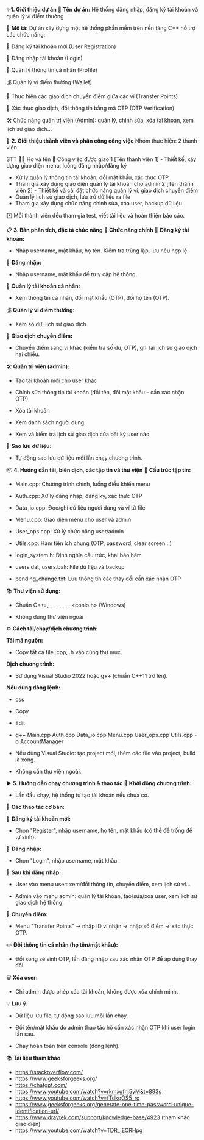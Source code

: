 ✨**1. Giới thiệu dự án**
📌 **Tên dự án:**
Hệ thống đăng nhập, đăng ký tài khoản và quản lý ví điểm thưởng

📝 **Mô tả:**
Dự án xây dựng một hệ thống phần mềm trên nền tảng C++ hỗ trợ các chức năng:

📝 Đăng ký tài khoản mới (User Registration)

🔑 Đăng nhập tài khoản (Login)

👤 Quản lý thông tin cá nhân (Profile)

💰 Quản lý ví điểm thưởng (Wallet)

🔄 Thực hiện các giao dịch chuyển điểm giữa các ví (Transfer Points)

🔐 Xác thực giao dịch, đổi thông tin bằng mã OTP (OTP Verification)

🛠️ Chức năng quản trị viên (Admin): quản lý, chỉnh sửa, xóa tài khoản, xem lịch sử giao dịch...

👥 **2. Giới thiệu thành viên và phân công công việc**
Nhóm thực hiện: 2 thành viên

STT	👨‍💻 Họ và tên	📝 Công việc được giao
1	[Tên thành viên 1]	- Thiết kế, xây dựng giao diện menu, luồng đăng nhập/đăng ký
- Xử lý quản lý thông tin tài khoản, đổi mật khẩu, xác thực OTP
- Tham gia xây dựng giao diện quản lý tài khoản cho admin
2	[Tên thành viên 2]	- Thiết kế và cài đặt chức năng quản lý ví, giao dịch chuyển điểm
- Quản lý lịch sử giao dịch, lưu trữ dữ liệu ra file
- Tham gia xây dựng chức năng chỉnh sửa, xóa user, backup dữ liệu

*️⃣ Mỗi thành viên đều tham gia test, viết tài liệu và hoàn thiện báo cáo.

📋 **3. Bản phân tích, đặc tả chức năng**
🎯 **Chức năng chính**
📝 **Đăng ký tài khoản:**
- Nhập username, mật khẩu, họ tên. Kiểm tra trùng lặp, lưu nếu hợp lệ.

🔑 **Đăng nhập:**
- Nhập username, mật khẩu để truy cập hệ thống.

👤 **Quản lý tài khoản cá nhân:**
- Xem thông tin cá nhân, đổi mật khẩu (OTP), đổi họ tên (OTP).

💰 **Quản lý ví điểm thưởng:**
- Xem số dư, lịch sử giao dịch.

🔄 **Giao dịch chuyển điểm:**
- Chuyển điểm sang ví khác (kiểm tra số dư, OTP), ghi lại lịch sử giao dịch hai chiều.

🛠️ **Quản trị viên (admin):**

- Tạo tài khoản mới cho user khác

- Chỉnh sửa thông tin tài khoản (đổi tên, đổi mật khẩu – cần xác nhận OTP)

- Xóa tài khoản

- Xem danh sách người dùng

- Xem và kiểm tra lịch sử giao dịch của bất kỳ user nào

💾 **Sao lưu dữ liệu:**
- Tự động sao lưu dữ liệu mỗi lần chạy chương trình.

📦 **4. Hướng dẫn tải, biên dịch, các tập tin và thư viện**
📂 **Cấu trúc tập tin:**

- Main.cpp: Chương trình chính, luồng điều khiển menu

- Auth.cpp: Xử lý đăng nhập, đăng ký, xác thực OTP

- Data_io.cpp: Đọc/ghi dữ liệu người dùng và ví từ file

- Menu.cpp: Giao diện menu cho user và admin

- User_ops.cpp: Xử lý chức năng user/admin

- Utils.cpp: Hàm tiện ích chung (OTP, password, clear screen...)

- login_system.h: Định nghĩa cấu trúc, khai báo hàm

- users.dat, users.bak: File dữ liệu và backup

- pending_change.txt: Lưu thông tin các thay đổi cần xác nhận OTP

📚 **Thư viện sử dụng:**

- Chuẩn C++: <iostream>, <fstream>, <vector>, <string>, <iomanip>, <ctime>, <random>, <sstream>, <conio.h> (Windows)

- Không dùng thư viện ngoài

⚙️ **Cách tải/chạy/dịch chương trình:**

**Tải mã nguồn:**

- Copy tất cả file .cpp, .h vào cùng thư mục.

**Dịch chương trình:**

- Sử dụng Visual Studio 2022 hoặc g++ (chuẩn C++11 trở lên).

**Nếu dùng dòng lệnh:**
- css
- Copy
- Edit
- g++ Main.cpp Auth.cpp Data_io.cpp Menu.cpp User_ops.cpp Utils.cpp -o AccountManager
- Nếu dùng Visual Studio: tạo project mới, thêm các file vào project, build là xong.

- Không cần thư viện ngoài.

▶️ **5. Hướng dẫn chạy chương trình & thao tác**
🚀 **Khởi động chương trình:**

- Lần đầu chạy, hệ thống tự tạo tài khoản nếu chưa có.

📌 **Các thao tác cơ bản:**

📝 **Đăng ký tài khoản mới:**

- Chọn "Register", nhập username, họ tên, mật khẩu (có thể để trống để tự sinh).

🔑 **Đăng nhập:**

- Chọn "Login", nhập username, mật khẩu.

👤 **Sau khi đăng nhập:**

- User vào menu user: xem/đổi thông tin, chuyển điểm, xem lịch sử ví...

- Admin vào menu admin: quản lý tài khoản, tạo/sửa/xóa user, xem lịch sử giao dịch hệ thống.

🔄 **Chuyển điểm:**

- Menu "Transfer Points" → nhập ID ví nhận → nhập số điểm → xác thực OTP.

✏️ **Đổi thông tin cá nhân (họ tên/mật khẩu):**

- Đổi xong sẽ sinh OTP, lần đăng nhập sau xác nhận OTP để áp dụng thay đổi.

🗑️ **Xóa user:**

- Chỉ admin được phép xóa tài khoản, không được xóa chính mình.

💡 **Lưu ý:**

- Dữ liệu lưu file, tự động sao lưu mỗi lần chạy.

- Đổi tên/mật khẩu do admin thao tác hộ cần xác nhận OTP khi user login lần sau.

- Chạy hoàn toàn trên console (dòng lệnh).



📚 **Tài liệu tham khảo**

- https://stackoverflow.com/
- https://www.geeksforgeeks.org/
- https://chatgpt.com/
- https://www.youtube.com/watch?v=rkmxgfnj5yM&t=893s
- https://www.youtube.com/watch?v=fTdkqOS5_ro
- https://www.geeksforgeeks.org/generate-one-time-password-unique-identification-url/
- https://www.draytek.com/support/knowledge-base/4923 (tham khảo giao diện)
- https://www.youtube.com/watch?v=TDR_jECRHpg

